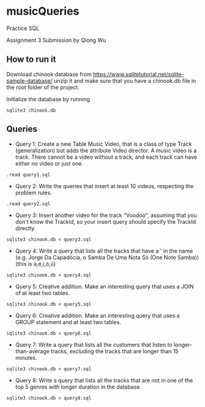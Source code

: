 # musicQueries
Practice SQL

Assignment 3 Submission by Qiong Wu

## How to run it

Download chinook database from https://www.sqlitetutorial.net/sqlite-sample-database/ unzip it and make sure that you have a chinook.db file in the root folder of the project.

Initialize the database by running

```
sqlite3 chinook.db
```

## Queries

* Query 1: Create a new Table Music Video, that is a class of type Track (generalization) but adds the attribute Video director. A music video is a track. There cannot be a video without a track, and each track can have either no video or just one. 

```
.read query1.sql
```


* Query 2: Write the queries that insert at least 10 videos, respecting the problem rules.

```
.read query2.sql
```


* Query 3:  Insert another video for the track "Voodoo", assuming that you don't know the TrackId, so your insert query should specify the TrackId directly.

```
sqlite3 chinook.db < query3.sql
```


* Query 4:  Write a query that lists all the tracks that have a ' in the name (e.g. Jorge Da Capadócia, o Samba De Uma Nota Só (One Note Samba)) (this is á,é,í,ó,ú)

```
sqlite3 chinook.db < query4.sql
```


* Query 5: Creative addition. Make an interesting query that uses a JOIN of at least two tables.

```
sqlite3 chinook.db < query5.sql
```


* Query 6: Creative addition. Make an interesting query that uses a GROUP statement and at least two tables.

```
sqlite3 chinook.db < query6.sql
```


* Query 7:  Write a query that lists all the customers that listen to longer-than-average tracks, excluding the tracks that are longer than 15 minutes. 

```
sqlite3 chinook.db < query7.sql
```


* Query 8:  Write a query that lists all the tracks that are not in one of the top 5 genres with longer duration in the database. 

```
sqlite3 chinook.db < query8.sql
```